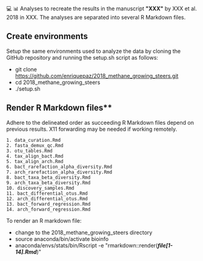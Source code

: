 :computer: :bar_chart:
Analyses to recreate the results in the manuscript **"XXX"** by XXX et al. 2018 in XXX. The analyses are separated into several R Markdown files.

## Create environments

Setup the same environments used to analyze the data by cloning the GitHub repository and running the setup.sh script as follows:

- git clone https://github.com/enriquepaz/2018_methane_growing_steers.git
- cd 2018_methane_growing_steers
- ./setup.sh

## Render R Markdown files**

Adhere to the delineated order as succeeding R Markdown files depend on previous results. X11 forwarding may be needed if working remotely.

    1. data_curation.Rmd
	2. fasta_demux_qc.Rmd
	3. otu_tables.Rmd
	4. tax_align_bact.Rmd
	5. tax_align_arch.Rmd
	6. bact_rarefaction_alpha_diversity.Rmd
	7. arch_rarefaction_alpha_diversity.Rmd
	8. bact_taxa_beta_diversity.Rmd
    9. arch_taxa_beta_diversity.Rmd
    10. discovery_samples.Rmd
    11. bact_differential_otus.Rmd
    12. arch_differential_otus.Rmd
    13. bact_forward_regression.Rmd
    14. arch_forward_regression.Rmd

To render an R markdown file: 

- change to the 2018_methane_growing_steers directory 
- source anaconda/bin/activate bioinfo
- anaconda/envs/stats/bin/Rscript -e "rmarkdown::render(**_file[1-14].Rmd_**)"

